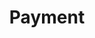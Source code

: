 ---
layout: default
title: Payment
nav_order: 1
parent: Technologies
has_children: true
has_toc: true
---